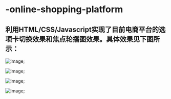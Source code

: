 # -online-shopping-platform
## 利用HTML/CSS/Javascript实现了目前电商平台的选项卡切换效果和焦点轮播图效果。具体效果见下图所示：
![image](https://github.com/yl-cris/-online-shopping-platform/tree/master/images/i1.JPG);

![image](https://github.com/yl-cris/-online-shopping-platform/tree/master/images/i2.JPG);

![image](https://github.com/yl-cris/-online-shopping-platform/tree/master/images/i3.JPG);

![image](https://github.com/yl-cris/-online-shopping-platform/tree/master/images/i4.JPG);




